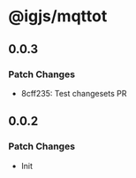 # @igjs/mqttot

## 0.0.3

### Patch Changes

- 8cff235: Test changesets PR

## 0.0.2

### Patch Changes

- Init
